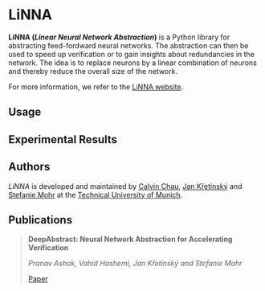 LiNNA
=====
**LiNNA (*Linear Neural Network Abstraction*)** is a Python library for abstracting feed-fordward
neural networks. The abstraction can then be used to speed up verification or
to gain insights about redundancies in the network.
The idea is to replace neurons by a linear combination of neurons
and thereby reduce the overall size of the network.

For more information, we refer to the [LiNNA website]().

Usage
-----

Experimental Results
--------------------

Authors
-------
*LiNNA* is developed and maintained by [Calvin Chau](https://cxlvinchau.github.io/), [Jan Křetı́nský](https://www7.in.tum.de/~kretinsk/) and [Stefanie Mohr](https://www7.in.tum.de/~mohr/)
at the [Technical University of Munich](https://www.in.tum.de/en/in/cover-page/).

Publications
------------
> **DeepAbstract: Neural Network Abstraction for Accelerating Verification**
> 
> *Pranav Ashok, Vahid Hashemi, Jan Křetínský and Stefanie Mohr*
> 
> [Paper](https://link.springer.com/chapter/10.1007/978-3-030-59152-6_5)